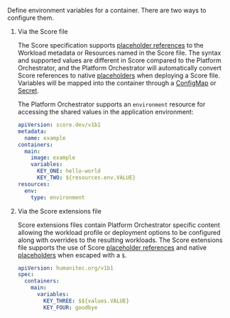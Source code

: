 Define environment variables for a container. There are two ways to configure them.

1. Via the Score file
    
    The Score specification supports [placeholder references](https://docs.score.dev/docs/score-specification/score-spec-reference/#placeholder-references) to the Workload metadata or Resources named in the Score file. The syntax and supported values are different in Score compared to the Platform Orchestrator, and the Platform Orchestrator will automatically convert Score references to native [placeholders](https://developer.humanitec.com/platform-orchestrator/reference/placeholders/) when deploying a Score file. Variables will be mapped into the container through a [ConfigMap](https://kubernetes.io/docs/concepts/configuration/configmap/) or [Secret](https://kubernetes.io/docs/concepts/configuration/secret/).

    The Platform Orchestrator supports an `environment` resource for accessing the shared values in the application environment:

    ```yaml
    apiVersion: score.dev/v1b1
    metadata:
      name: example
    containers:
      main:
        image: example
        variables:
          KEY_ONE: hello-world
          KEY_TWO: ${resources.env.VALUE}
    resources:
      env:
        type: environment
    ```

2. Via the Score extensions file

    Score extensions files contain Platform Orchestrator specific content allowing the workload profile or deployment options to be configured along with overrides to the resulting workloads. The Score extensions file supports the use of Score [placeholder references](https://docs.score.dev/docs/score-specification/score-spec-reference/#placeholder-references) and native [placeholders](https://developer.humanitec.com/platform-orchestrator/reference/placeholders/) when escaped with a `$`.

    ```yaml
    apiVersion: humanitec.org/v1b1
    spec:
      containers:
        main:
          variables:
            KEY_THREE: $${values.VALUE}
            KEY_FOUR: goodbye
    ```

